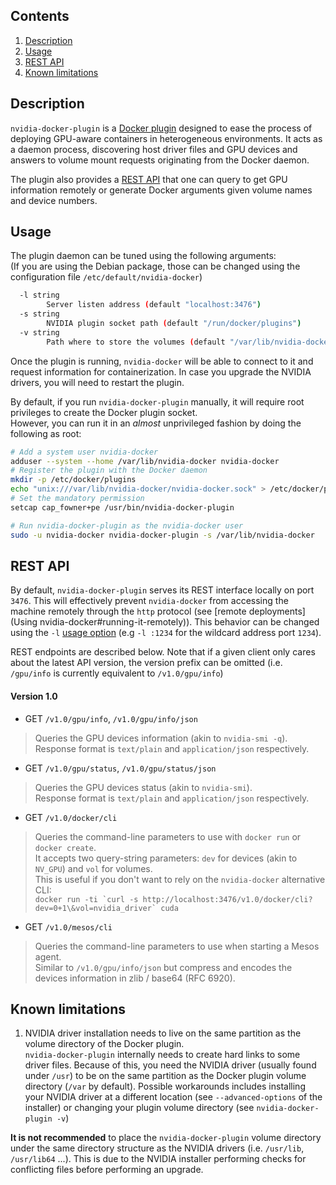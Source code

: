 ## Contents
1. [Description](#description)
1. [Usage](#usage)
1. [REST API](#rest-api)
1. [Known limitations](#known-limitations)

## Description

`nvidia-docker-plugin` is a [Docker plugin](https://docs.docker.com/engine/extend/plugins/) designed to ease the process of deploying GPU-aware containers in heterogeneous environments. It acts as a daemon process, discovering host driver files and GPU devices and answers to volume mount requests originating from the Docker daemon.

The plugin also provides a [REST API](#rest-api) that one can query to get GPU information remotely or generate Docker arguments given volume names and device numbers.

## Usage

The plugin daemon can be tuned using the following arguments:  
(If you are using the Debian package, those can be changed using the configuration file `/etc/default/nvidia-docker`)

```sh
  -l string
        Server listen address (default "localhost:3476")
  -s string
        NVIDIA plugin socket path (default "/run/docker/plugins")
  -v string
        Path where to store the volumes (default "/var/lib/nvidia-docker/volumes")
```

Once the plugin is running, `nvidia-docker` will be able to connect to it and request information for containerization.
In case you upgrade the NVIDIA drivers, you will need to restart the plugin.

By default, if you run `nvidia-docker-plugin` manually, it will require root privileges to create the Docker plugin socket.  
However, you can run it in an _almost_ unprivileged fashion by doing the following as root:

```sh
# Add a system user nvidia-docker
adduser --system --home /var/lib/nvidia-docker nvidia-docker
# Register the plugin with the Docker daemon
mkdir -p /etc/docker/plugins
echo "unix:///var/lib/nvidia-docker/nvidia-docker.sock" > /etc/docker/plugins/nvidia-docker.spec
# Set the mandatory permission
setcap cap_fowner+pe /usr/bin/nvidia-docker-plugin

# Run nvidia-docker-plugin as the nvidia-docker user
sudo -u nvidia-docker nvidia-docker-plugin -s /var/lib/nvidia-docker
```

## REST API

By default, `nvidia-docker-plugin` serves its REST interface locally on port `3476`. This will effectively prevent `nvidia-docker` from accessing the machine remotely through the `http` protocol (see [remote deployments](Using nvidia-docker#running-it-remotely)). This behavior can be changed using the `-l` [usage option](#usage) (e.g `-l :1234` for the wildcard address port `1234`).

REST endpoints are described below. Note that if a given client only cares about the latest API version, the version prefix can be omitted (i.e. `/gpu/info` is currently equivalent to `/v1.0/gpu/info`)

#### Version 1.0

* GET `/v1.0/gpu/info`, `/v1.0/gpu/info/json` 
> Queries the GPU devices information (akin to `nvidia-smi -q`).  
> Response format is `text/plain` and `application/json` respectively.

* GET `/v1.0/gpu/status`, `/v1.0/gpu/status/json`
> Queries the GPU devices status (akin to `nvidia-smi`).  
> Response format is `text/plain` and `application/json` respectively.

* GET `/v1.0/docker/cli`
> Queries the command-line parameters to use with `docker run` or `docker create`.  
> It accepts two query-string parameters: `dev` for devices (akin to `NV_GPU`) and `vol` for volumes.  
> This is useful if you don't want to rely on the `nvidia-docker` alternative CLI:  
> ```docker run -ti `curl -s http://localhost:3476/v1.0/docker/cli?dev=0+1\&vol=nvidia_driver` cuda```  

* GET `/v1.0/mesos/cli`
> Queries the command-line parameters to use when starting a Mesos agent.  
> Similar to `/v1.0/gpu/info/json` but compress and encodes the devices information in zlib / base64 (RFC 6920).

## Known limitations

1. NVIDIA driver installation needs to live on the same partition as the volume directory of the Docker plugin.  
`nvidia-docker-plugin` internally needs to create hard links to some driver files. Because of this, you need the NVIDIA driver (usually found under `/usr`) to be on the same partition as the Docker plugin volume directory (`/var` by default).
Possible workarounds includes installing your NVIDIA driver at a different location (see ``--advanced-options`` of the installer) or changing your plugin volume directory (see `nvidia-docker-plugin -v`)

**It is not recommended** to place the `nvidia-docker-plugin` volume directory under the same directory structure as the NVIDIA drivers (i.e. `/usr/lib`, `/usr/lib64` ...). This is due to the NVIDIA installer performing checks for conflicting files before performing an upgrade.